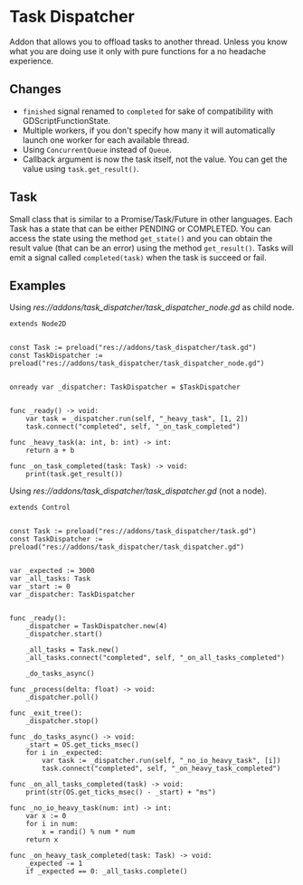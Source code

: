 # Task Dispatcher
Addon that allows you to offload tasks to another thread. Unless you know what you are doing use it only with pure functions for a no headache experience.

## Changes
- `finished` signal renamed to `completed` for sake of compatibility with GDScriptFunctionState.
- Multiple workers, if you don't specify how many it will automatically launch one worker for each available thread.
- Using `ConcurrentQueue` instead of `Queue`.
- Callback argument is now the task itself, not the value. You can get the value using `task.get_result()`.

## Task
Small class that is similar to a Promise/Task/Future in other languages. Each Task has a state that can be either PENDING or COMPLETED. You can access the state using the method `get_state()` and you can obtain the result value (that can be an error) using the method `get_result()`. Tasks will emit a signal called `completed(task)` when the task is succeed or fail.

## Examples
Using *res://addons/task_dispatcher/task_dispatcher_node.gd* as child node.
```gdscript
extends Node2D


const Task := preload("res://addons/task_dispatcher/task.gd")
const TaskDispatcher := preload("res://addons/task_dispatcher/task_dispatcher_node.gd")


onready var _dispatcher: TaskDispatcher = $TaskDispatcher


func _ready() -> void:
    var task = _dispatcher.run(self, "_heavy_task", [1, 2])
    task.connect("completed", self, "_on_task_completed")

func _heavy_task(a: int, b: int) -> int:
    return a + b

func _on_task_completed(task: Task) -> void:
    print(task.get_result())
```

Using *res://addons/task_dispatcher/task_dispatcher.gd* (not a node).
```gdscript
extends Control


const Task := preload("res://addons/task_dispatcher/task.gd")
const TaskDispatcher := preload("res://addons/task_dispatcher/task_dispatcher.gd")


var _expected := 3000
var _all_tasks: Task
var _start := 0
var _dispatcher: TaskDispatcher


func _ready():
    _dispatcher = TaskDispatcher.new(4)
    _dispatcher.start()

    _all_tasks = Task.new()
    _all_tasks.connect("completed", self, "_on_all_tasks_completed")

    _do_tasks_async()

func _process(delta: float) -> void:
    _dispatcher.poll()

func _exit_tree():
    _dispatcher.stop()

func _do_tasks_async() -> void:
    _start = OS.get_ticks_msec()
    for i in _expected:
        var task := _dispatcher.run(self, "_no_io_heavy_task", [i])
        task.connect("completed", self, "_on_heavy_task_completed")

func _on_all_tasks_completed(task) -> void:
    print(str(OS.get_ticks_msec() - _start) + "ms")

func _no_io_heavy_task(num: int) -> int:
    var x := 0
    for i in num:
        x = randi() % num * num
    return x

func _on_heavy_task_completed(task: Task) -> void:
    _expected -= 1
    if _expected == 0: _all_tasks.complete()

```